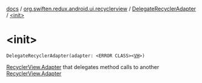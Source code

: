 [docs](../../index.md) / [org.swiften.redux.android.ui.recyclerview](../index.md) / [DelegateRecyclerAdapter](index.md) / [&lt;init&gt;](./-init-.md)

# &lt;init&gt;

`DelegateRecyclerAdapter(adapter: <ERROR CLASS><`[`VH`](index.md#VH)`>)`

[RecyclerView.Adapter](#) that delegates method calls to another [RecyclerView.Adapter](#)

